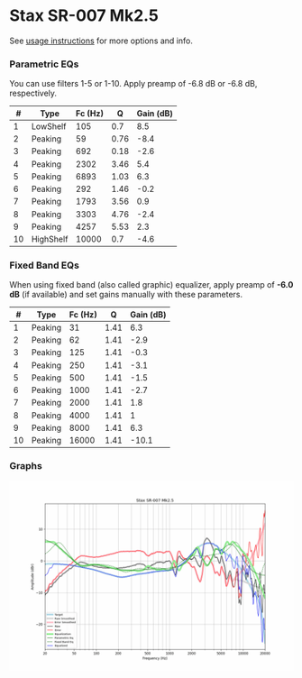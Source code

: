 # Stax SR-007 Mk2.5
See [usage instructions](https://github.com/jaakkopasanen/AutoEq#usage) for more options and info.

### Parametric EQs
You can use filters 1-5 or 1-10. Apply preamp of -6.8 dB or -6.8 dB, respectively.

|   # | Type      |   Fc (Hz) |    Q |   Gain (dB) |
|-----|-----------|-----------|------|-------------|
|   1 | LowShelf  |       105 | 0.7  |         8.5 |
|   2 | Peaking   |        59 | 0.76 |        -8.4 |
|   3 | Peaking   |       692 | 0.18 |        -2.6 |
|   4 | Peaking   |      2302 | 3.46 |         5.4 |
|   5 | Peaking   |      6893 | 1.03 |         6.3 |
|   6 | Peaking   |       292 | 1.46 |        -0.2 |
|   7 | Peaking   |      1793 | 3.56 |         0.9 |
|   8 | Peaking   |      3303 | 4.76 |        -2.4 |
|   9 | Peaking   |      4257 | 5.53 |         2.3 |
|  10 | HighShelf |     10000 | 0.7  |        -4.6 |

### Fixed Band EQs
When using fixed band (also called graphic) equalizer, apply preamp of **-6.0 dB** (if available) and set gains manually with these parameters.

|   # | Type    |   Fc (Hz) |    Q |   Gain (dB) |
|-----|---------|-----------|------|-------------|
|   1 | Peaking |        31 | 1.41 |         6.3 |
|   2 | Peaking |        62 | 1.41 |        -2.9 |
|   3 | Peaking |       125 | 1.41 |        -0.3 |
|   4 | Peaking |       250 | 1.41 |        -3.1 |
|   5 | Peaking |       500 | 1.41 |        -1.5 |
|   6 | Peaking |      1000 | 1.41 |        -2.7 |
|   7 | Peaking |      2000 | 1.41 |         1.8 |
|   8 | Peaking |      4000 | 1.41 |         1   |
|   9 | Peaking |      8000 | 1.41 |         6.3 |
|  10 | Peaking |     16000 | 1.41 |       -10.1 |

### Graphs
![](./Stax%20SR-007%20Mk2.5.png)
